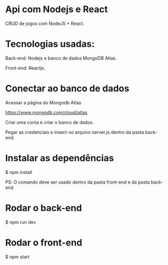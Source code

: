 # Api com Nodejs e React
CRUD de jogos com NodeJS + React.

# Tecnologias usadas: 
Back-end: Nodejs e banco de dados MongoDB Atlas.

Front-end: Reactjs.

# Conectar ao banco de dados
Acessar a página do Mongodb Atlas

https://www.mongodb.com/cloud/atlas

Criar uma conta e criar o banco de dados.

Pegar as credenciais e inserir no arquivo server.js dentro da pasta back-end.

# Instalar as dependências
$ npm install

PS: O comando deve ser usado dentro da pasta front-end e da pasta back-end

# Rodar o back-end
$ npm run dev

# Rodar o front-end
$ npm start
